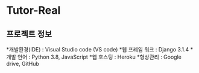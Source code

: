 # Tutor-Real
프로젝트 정보
--------------
*개발환경(IDE) : Visual Studio code (VS code)
*웹 프레임 워크 : Django 3.1.4
*개발 언어 : Python 3.8, JavaScript
*웹 호스팅 : Heroku
*형상관리 : Google drive, GitHub